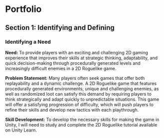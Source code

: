 # **Portfolio**
## **Section 1: Identifying and Defining**
### **Identifying a Need**
**Need:** To provide players with an exciting and challenging 2D gaming experience that improves their skills at strategic thinking, adaptability, and quick decision-making through procedurally generated levels and increasingly difficult enemies in a 2D Roguelike game.

**Problem Statement:** Many players often seek games that offer both replayability and a dynamic challenge. A 2D Roguelike game that features procedurally generated environments, unique and challenging enemies, as well as randomized loot can satisfy this demand by requiring players to think strategically and adapt quickly to unpredictable situations. This game will offer a satisfying progression of difficulty, which will push players to refine their skills and develop new tactics with each playthrough.

**Skill Development:** To develop the necessary skills for making the game in Unity, I will need to study and complete the 2D Roguelike tutorial available on Unity Learn.